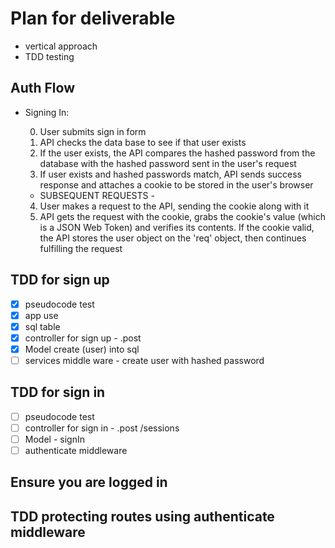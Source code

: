 # Plan for deliverable

- vertical approach
- TDD testing

## Auth Flow

- Signing In:

  0. User submits sign in form
  1. API checks the data base to see if that user exists
  2. If the user exists, the API compares the hashed password from the database with the hashed password sent in the user's request
  3. If user exists and hashed passwords match, API sends success response and attaches a cookie to be stored in the user's browser

  - SUBSEQUENT REQUESTS -

  4. User makes a request to the API, sending the cookie along with it
  5. API gets the request with the cookie, grabs the cookie's value (which is a JSON Web Token) and verifies its contents. If the cookie valid, the API stores the user object on the 'req' object, then continues fulfilling the request

## TDD for sign up

- [x] pseudocode test
- [x] app use
- [x] sql table
- [x] controller for sign up - .post
- [x] Model create (user) into sql
- [ ] services middle ware - create user with hashed password

## TDD for sign in

- [ ] pseudocode test
- [ ] controller for sign in - .post /sessions
- [ ] Model - signIn
- [ ] authenticate middleware

## Ensure you are logged in

## TDD protecting routes using authenticate middleware
